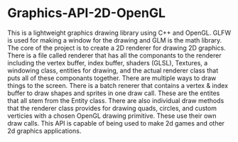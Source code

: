 # Graphics-API-2D-OpenGL
This is a lightweight graphics drawing library using C++ and OpenGL. GLFW is used for making a window for the drawing and GLM is the math library. The core of the project is to create a 2D renderer for drawing 2D graphics. There is a file called renderer that has all the componants to the renderer including the vertex buffer, index buffer, shaders (GLSL), Textures, a windowing class, entities for drawing, and the actual renderer class that puts all of these componants together. There are multiple ways to draw things to the screen. There is a batch renerer that contains a vertex & index buffer to draw shapes and sprites in one draw call. These are the entites that all stem from the Entity class. There are also individual draw methods that the renderer class provides for drawing quads, circles, and custom verticies with a chosen OpenGL drawing primitive. These use their own draw calls. This API is capable of being used to make 2d games and other 2d graphics applications. 
